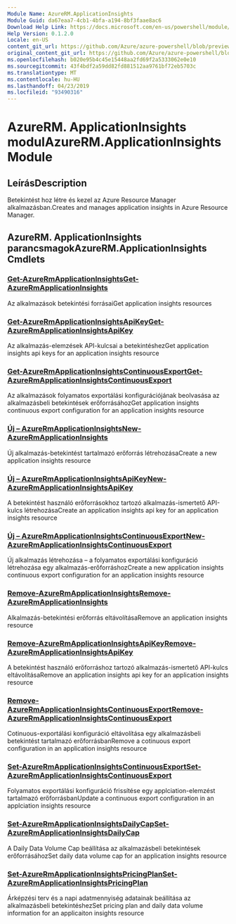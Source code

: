 ```yaml
---
Module Name: AzureRM.ApplicationInsights
Module Guid: da67eaa7-4cb1-4bfa-a194-8bf3faae8ac6
Download Help Link: https://docs.microsoft.com/en-us/powershell/module/azurerm.applicationinsights
Help Version: 0.1.2.0
Locale: en-US
content_git_url: https://github.com/Azure/azure-powershell/blob/preview/src/ResourceManager/ApplicationInsights/Commands.ApplicationInsights/help/AzureRM.ApplicationInsights.md
original_content_git_url: https://github.com/Azure/azure-powershell/blob/preview/src/ResourceManager/ApplicationInsights/Commands.ApplicationInsights/help/AzureRM.ApplicationInsights.md
ms.openlocfilehash: b020e95b4c45e15448aa2fd69f2a5333062e0e10
ms.sourcegitcommit: 43f4bdf2a59dd82fd881512aa9761bf72eb5703c
ms.translationtype: MT
ms.contentlocale: hu-HU
ms.lasthandoff: 04/23/2019
ms.locfileid: "93490316"
---
```

# <span data-ttu-id="05ec8-101">AzureRM. ApplicationInsights modul</span><span class="sxs-lookup"><span data-stu-id="05ec8-101">AzureRM.ApplicationInsights Module</span></span>
## <span data-ttu-id="05ec8-102">Leírás</span><span class="sxs-lookup"><span data-stu-id="05ec8-102">Description</span></span>
<span data-ttu-id="05ec8-103">Betekintést hoz létre és kezel az Azure Resource Manager alkalmazásban.</span><span class="sxs-lookup"><span data-stu-id="05ec8-103">Creates and manages application insights in Azure Resource Manager.</span></span>

## <span data-ttu-id="05ec8-104">AzureRM. ApplicationInsights parancsmagok</span><span class="sxs-lookup"><span data-stu-id="05ec8-104">AzureRM.ApplicationInsights Cmdlets</span></span>
### [<span data-ttu-id="05ec8-105">Get-AzureRmApplicationInsights</span><span class="sxs-lookup"><span data-stu-id="05ec8-105">Get-AzureRmApplicationInsights</span></span>](Get-AzureRmApplicationInsights.md)
<span data-ttu-id="05ec8-106">Az alkalmazások betekintési forrásai</span><span class="sxs-lookup"><span data-stu-id="05ec8-106">Get application insights resources</span></span>

### [<span data-ttu-id="05ec8-107">Get-AzureRmApplicationInsightsApiKey</span><span class="sxs-lookup"><span data-stu-id="05ec8-107">Get-AzureRmApplicationInsightsApiKey</span></span>](Get-AzureRmApplicationInsightsApiKey.md)
<span data-ttu-id="05ec8-108">Az alkalmazás-elemzések API-kulcsai a betekintéshez</span><span class="sxs-lookup"><span data-stu-id="05ec8-108">Get application insights api keys for an application insights resource</span></span>

### [<span data-ttu-id="05ec8-109">Get-AzureRmApplicationInsightsContinuousExport</span><span class="sxs-lookup"><span data-stu-id="05ec8-109">Get-AzureRmApplicationInsightsContinuousExport</span></span>](Get-AzureRmApplicationInsightsContinuousExport.md)
<span data-ttu-id="05ec8-110">Az alkalmazások folyamatos exportálási konfigurációjának beolvasása az alkalmazásbeli betekintések erőforrásához</span><span class="sxs-lookup"><span data-stu-id="05ec8-110">Get application insights continuous export configuration for an application insights resource</span></span>

### [<span data-ttu-id="05ec8-111">Új – AzureRmApplicationInsights</span><span class="sxs-lookup"><span data-stu-id="05ec8-111">New-AzureRmApplicationInsights</span></span>](New-AzureRmApplicationInsights.md)
<span data-ttu-id="05ec8-112">Új alkalmazás-betekintést tartalmazó erőforrás létrehozása</span><span class="sxs-lookup"><span data-stu-id="05ec8-112">Create a new application insights resource</span></span>

### [<span data-ttu-id="05ec8-113">Új – AzureRmApplicationInsightsApiKey</span><span class="sxs-lookup"><span data-stu-id="05ec8-113">New-AzureRmApplicationInsightsApiKey</span></span>](New-AzureRmApplicationInsightsApiKey.md)
<span data-ttu-id="05ec8-114">A betekintést használó erőforrásokhoz tartozó alkalmazás-ismertető API-kulcs létrehozása</span><span class="sxs-lookup"><span data-stu-id="05ec8-114">Create an application insights api key for an application insights resource</span></span>

### [<span data-ttu-id="05ec8-115">Új – AzureRmApplicationInsightsContinuousExport</span><span class="sxs-lookup"><span data-stu-id="05ec8-115">New-AzureRmApplicationInsightsContinuousExport</span></span>](New-AzureRmApplicationInsightsContinuousExport.md)
<span data-ttu-id="05ec8-116">Új alkalmazás létrehozása – a folyamatos exportálási konfiguráció létrehozása egy alkalmazás-erőforráshoz</span><span class="sxs-lookup"><span data-stu-id="05ec8-116">Create a new application insights continuous export configuration for an application insights resource</span></span>

### [<span data-ttu-id="05ec8-117">Remove-AzureRmApplicationInsights</span><span class="sxs-lookup"><span data-stu-id="05ec8-117">Remove-AzureRmApplicationInsights</span></span>](Remove-AzureRmApplicationInsights.md)
<span data-ttu-id="05ec8-118">Alkalmazás-betekintési erőforrás eltávolítása</span><span class="sxs-lookup"><span data-stu-id="05ec8-118">Remove an application insights resource</span></span>

### [<span data-ttu-id="05ec8-119">Remove-AzureRmApplicationInsightsApiKey</span><span class="sxs-lookup"><span data-stu-id="05ec8-119">Remove-AzureRmApplicationInsightsApiKey</span></span>](Remove-AzureRmApplicationInsightsApiKey.md)
<span data-ttu-id="05ec8-120">A betekintést használó erőforráshoz tartozó alkalmazás-ismertető API-kulcs eltávolítása</span><span class="sxs-lookup"><span data-stu-id="05ec8-120">Remove an application insights api key for an application insights resource</span></span>

### [<span data-ttu-id="05ec8-121">Remove-AzureRmApplicationInsightsContinuousExport</span><span class="sxs-lookup"><span data-stu-id="05ec8-121">Remove-AzureRmApplicationInsightsContinuousExport</span></span>](Remove-AzureRmApplicationInsightsContinuousExport.md)
<span data-ttu-id="05ec8-122">Cotinuous-exportálási konfiguráció eltávolítása egy alkalmazásbeli betekintést tartalmazó erőforrásban</span><span class="sxs-lookup"><span data-stu-id="05ec8-122">Remove a cotinuous export configuration in an application insights resource</span></span>

### [<span data-ttu-id="05ec8-123">Set-AzureRmApplicationInsightsContinuousExport</span><span class="sxs-lookup"><span data-stu-id="05ec8-123">Set-AzureRmApplicationInsightsContinuousExport</span></span>](Set-AzureRmApplicationInsightsContinuousExport.md)
<span data-ttu-id="05ec8-124">Folyamatos exportálási konfiguráció frissítése egy applciation-elemzést tartalmazó erőforrásban</span><span class="sxs-lookup"><span data-stu-id="05ec8-124">Update a continuous export configuration in an applciation insights resource</span></span>

### [<span data-ttu-id="05ec8-125">Set-AzureRmApplicationInsightsDailyCap</span><span class="sxs-lookup"><span data-stu-id="05ec8-125">Set-AzureRmApplicationInsightsDailyCap</span></span>](Set-AzureRmApplicationInsightsDailyCap.md)
<span data-ttu-id="05ec8-126">A Daily Data Volume Cap beállítása az alkalmazásbeli betekintések erőforrásához</span><span class="sxs-lookup"><span data-stu-id="05ec8-126">Set daily data volume cap for an application insights resource</span></span>

### [<span data-ttu-id="05ec8-127">Set-AzureRmApplicationInsightsPricingPlan</span><span class="sxs-lookup"><span data-stu-id="05ec8-127">Set-AzureRmApplicationInsightsPricingPlan</span></span>](Set-AzureRmApplicationInsightsPricingPlan.md)
<span data-ttu-id="05ec8-128">Árképzési terv és a napi adatmennyiség adatainak beállítása az alkalmazásbeli betekintéshez</span><span class="sxs-lookup"><span data-stu-id="05ec8-128">Set pricing plan and daily data volume information for an applicaiton insights resource</span></span>


